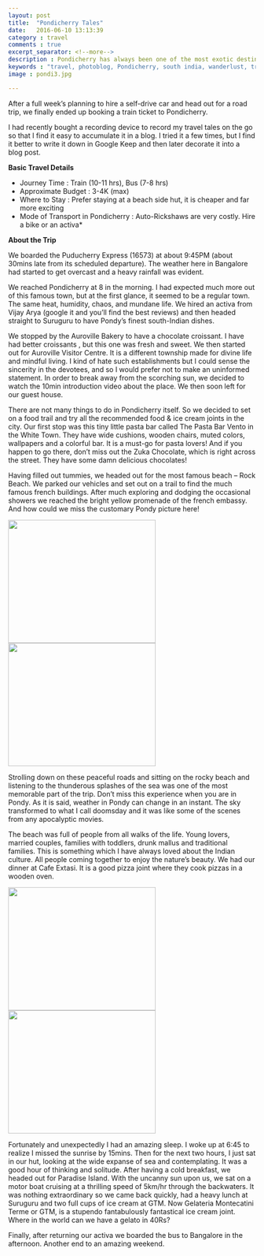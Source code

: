```yaml
---
layout: post
title:  "Pondicherry Tales"
date:   2016-06-10 13:13:39
category : travel
comments : true
excerpt_separator: <!--more-->
description : Pondicherry has always been one of the most exotic destinations in South India. Achyut ventured out to explore this beach-side heaven during his summer internship days. Read more about this trip and how he travelled.
keywords : "travel, photoblog, Pondicherry, south india, wanderlust, travel diary, explore, achyutjoshi, achyut, iitjodhpur, pondi, yellowstreets"
image : pondi3.jpg

---
```


After a full week’s planning to hire a self-drive car and head out for a road trip, we finally ended up booking a train ticket to Pondicherry.

I had recently bought a recording device to record my travel tales on the go so that I find it easy to accumulate it in a blog. I tried it a few times, but I find it better to write it down in Google Keep and then later decorate it into a blog post.

<!--more-->

__Basic Travel Details__
* Journey Time : Train (10-11 hrs), Bus (7-8 hrs)                                 
* Approximate Budget : 3-4K (max)
* Where to Stay : Prefer staying at a beach side hut, it is cheaper and far more exciting
* Mode of Transport in Pondicherry : Auto-Rickshaws are very costly. Hire a bike or an activa*

__About the Trip__

We boarded the Puducherry Express (16573) at about 9:45PM (about 30mins late from its scheduled departure). The weather here in Bangalore had started to get overcast and a heavy rainfall was evident.

We reached Pondicherry at 8 in the morning. I had expected much more out of this famous town, but at the first glance, it seemed to be a regular town. The same heat, humidity, chaos, and mundane life. We hired an activa from Vijay Arya (google it and you’ll find the best reviews) and then headed straight to Suruguru to have Pondy’s finest south-Indian dishes.

We stopped by the Auroville Bakery to have a chocolate croissant. I have had better croissants , but this one was fresh and sweet. We then started out for Auroville Visitor Centre. It is a different township made for divine life and mindful living. I kind of hate such establishments but I could sense the sincerity in the devotees, and so I would prefer not to make an uninformed statement. In order to break away from the scorching sun, we decided to watch the 10min introduction video about the place. We then soon left for our guest house.

There are not many things to do in Pondicherry itself. So we decided to set on a food trail and try all the recommended food & ice cream joints in the city. Our first stop was this tiny little pasta bar called The Pasta Bar Vento in the White Town. They have wide cushions, wooden chairs, muted colors, wallpapers and a colorful bar. It is a must-go for pasta lovers! And if you happen to go there, don’t miss out the Zuka Chocolate, which is right across the street. They have some damn delicious chocolates!

Having filled out tummies, we headed out for the most famous beach – Rock Beach. We parked our vehicles and set out on a trail to find the much famous french buildings. After much exploring and dodging the occasional showers we reached the bright yellow promenade of the french embassy. And how could we miss the customary Pondy picture here!

<image align = "middle" height = "250em" width = "300em" src="/assets/images/pondi1.jpg"></image> <image align = "middle" height = "250" width = "300em" src="/assets/images/pondi2.jpg"></image>

Strolling down on these peaceful roads and sitting on the rocky beach and listening to the thunderous splashes of the sea was one of the most memorable part of the trip. Don’t miss this experience when you are in Pondy. As it is said, weather in Pondy can change in an instant. The sky transformed to what I call doomsday and it was like some of the scenes from any apocalyptic movies.

The beach was full of people from all walks of the life. Young lovers, married couples, families with toddlers, drunk mallus and traditional families. This is something which I have always loved about the Indian culture. All people coming together to enjoy the nature’s beauty. We had our dinner at Cafe Extasi. It is a good pizza joint where they cook pizzas in a wooden oven.

<image align = "middle" height = "250em" width = "300em" src="/assets/images/pondi3.jpg"></image> <image align = "middle" height = "250" width = "300em" src="/assets/images/pondi4.jpg"></image>

Fortunately and unexpectedly I had an amazing sleep. I woke up at 6:45 to realize I missed the sunrise by 15mins. Then for the next two hours, I just sat in our hut, looking at the wide expanse of sea and contemplating. It was a good hour of thinking and solitude. After having a cold breakfast, we headed out for Paradise Island. With the uncanny sun upon us, we sat on a motor boat cruising at a thrilling speed of 5km/hr through the backwaters. It was nothing extraordinary so we came back quickly, had a heavy lunch at Suruguru and two full cups of ice cream at GTM. Now Gelateria Montecatini Terme or GTM, is a stupendo fantabulously fantastical ice cream joint. Where in the world can we have a gelato in 40Rs?

Finally, after returning our activa we boarded the bus to Bangalore in the afternoon. Another end to an amazing weekend.
